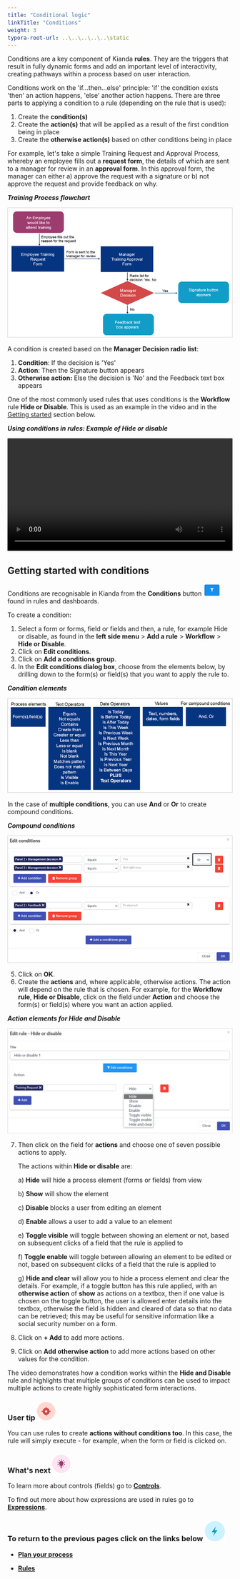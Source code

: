 ```yaml
---
title: "Conditional logic"
linkTitle: "Conditions"
weight: 3
typora-root-url: ..\..\..\..\..\static
---
```


Conditions are a key component of Kianda **rules**. They are the triggers that result in fully dynamic forms and add an important level of interactivity, creating pathways within a process based on user interaction. 

Conditions work on the 'if...then...else' principle: 'if' the condition exists 'then' an action happens, 'else' another action happens. There are three parts to applying a condition to a rule (depending on the rule that is used):

1. Create the **condition(s)**
2. Create the **action(s)** that will be applied as a result of the first condition being in place
3. Create the **otherwise action(s)** based on other conditions being in place

For example, let's take a simple Training Request and Approval Process, whereby an employee fills out a **request form**, the details of which are sent to a manager for review in an **approval form**. In this approval form, the manager can either a) approve the request with a signature or b) not approve the request and provide feedback on why. 

***Training Process flowchart***

![Training Process flowchart](/images/trainingflow.gif)

A condition is created based on the **Manager Decision radio list**:

1. **Condition**: If the decision is 'Yes'
2. **Action**: Then the Signature button appears
3. **Otherwise action:** Else the decision is 'No' and the Feedback text box appears

One of the most commonly used rules that uses conditions is the **Workflow** rule **Hide or Disable**. This is used as an example in the video and in the [Getting started](#getting-started-with-conditions) section below.

***Using conditions in rules: Example of Hide or disable***

<video width="100%" style="width:100%" controls>
    <source src="/videos/Conditions.mp4">
    Your browser does not support the video tag.
    </source>
</video>



## Getting started with conditions ##

Conditions are recognisable in Kianda from the **Conditions** button ![Conditions button](/images/condition.png) found in rules and dashboards. 

To create a condition:

1. Select a form or forms, field or fields and then, a rule, for example Hide or disable, as found in the **left side menu** > **Add a rule** > **Workflow** > **Hide or Disable**. 
2. Click on **Edit conditions**.
3. Click on **Add a conditions group**.
4. In the **Edit conditions dialog box**, choose from the elements below, by drilling down to the form(s) or field(s) that you want to apply the rule to.

***Condition elements***

![Condition elements](/images/conditions3.gif)

In the case of **multiple conditions**, you can use **And** or **Or** to create compound conditions.

***Compound conditions***

![Compound conditions](/images/editconditions.gif)

5. Click on **OK**.
6. Create the **actions** and, where applicable, otherwise actions. The action will depend on the rule that is chosen. For example, for the **Workflow rule**, **Hide or Disable**, click on the field under **Action** and choose the form(s) or field(s) where you want an action applied.


***Action elements for Hide and Disable***

![7 actions for Hide or Disable](/images/hideoptions.gif)

7. Then click on the field for **actions** and choose one of seven possible actions to apply.

   The actions within **Hide or disable** are: 

   a) **Hide** will hide a process element (forms or fields) from view

   b) **Show** will show the element

   c) **Disable** blocks a user from editing an element

   d) **Enable** allows a user to add a value to an element

   e) **Toggle visible** will toggle between showing an element or not, based on subsequent clicks of a field that the rule is applied to

   f) **Toggle enable** will toggle between allowing an element to be edited or not, based on subsequent clicks of a field that the rule is applied to

   g) **Hide and clear** will allow you to hide a process element and clear the details. For example, if a toggle button has this rule applied, with an **otherwise action** of **show** as actions on a textbox, then if one value is chosen on the toggle button, the user is allowed enter details into the textbox, otherwise the field is hidden and cleared of data so that no data can be retrieved; this may be useful for sensitive information like a social security number on a form.

8. Click on **+ Add** to add more actions. 

8. Click on **Add otherwise action** to add more actions based on other values for the condition.

The video demonstrates how a condition works within the **Hide and Disable** rule and highlights that multiple groups of conditions can be used to impact multiple actions to create highly sophisticated form interactions. 



### User tip  ![Target icon](/images/05.png)

You can use rules to create **actions** **without conditions too**. In this case, the rule will simply execute - for example, when the form or field is clicked on.





### What's next  ![Idea icon](/images/18.png)

To learn more about controls (fields) go to [**Controls**](/docs/getting-started/create-first-process/plan-your-process/controls/). 

To find out more about how expressions are used in rules go to [**Expressions**](/docs/getting-started/create-first-process/plan-your-process/expressions/). 



### **To return to the previous pages click on the links below**  ![Idea icon](/images/10.png)

- [**Plan your process**](/docs/getting-started/create-first-process/plan-your-process/) 

- [**Rules**](/docs/getting-started/create-first-process/plan-your-process/rules/)

  

